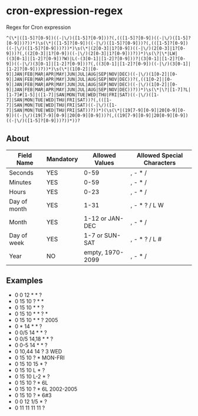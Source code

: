 # cron-expression-regex
Regex for Cron expression

```
^(\*|([1-5]?[0-9])((-|\/)([1-5]?[0-9]))?(,(([1-5]?[0-9])((-|\/)([1-5]?[0-9]))?))*)\s(\*|([1-5]?[0-9])((-|\/)([1-5]?[0-9]))?(,(([1-5]?[0-9])((-|\/)([1-5]?[0-9]))?))*)\s(\*|(2[0-3]|1?[0-9])((-|\/)(2[0-3]|1?[0-9]))?(,((2[0-3]|1?[0-9])((-|\/)(2[0-3]|1?[0-9]))?))*)\s(\?|\*|LW|((3[0-1]|[1-2]?[0-9])?W)|L(-(3[0-1]|[1-2]?[0-9]))?|(3[0-1]|[1-2]?[0-9])((-|\/)(3[0-1]|[1-2]?[0-9]))?(,((3[0-1]|[1-2]?[0-9])((-|\/)(3[0-1]|[1-2]?[0-9]))?))*)\s(\*|(1[0-2]|[0-9]|JAN|FEB|MAR|APR|MAY|JUN|JUL|AUG|SEP|NOV|DEC)((-|\/)(1[0-2]|[0-9]|JAN|FEB|MAR|APR|MAY|JUN|JUL|AUG|SEP|NOV|DEC))?(,((1[0-2]|[0-9]|JAN|FEB|MAR|APR|MAY|JUN|JUL|AUG|SEP|NOV|DEC)((-|\/)(1[0-2]|[0-9]|JAN|FEB|MAR|APR|MAY|JUN|JUL|AUG|SEP|NOV|DEC))?))*)\s(\*|\?|[1-7]?L|[1-7]#[1-5]|([1-7]|SAN|MON|TUE|WED|THU|FRI|SAT)((-|\/)([1-7]|SAN|MON|TUE|WED|THU|FRI|SAT))?(,(([1-7]|SAN|MON|TUE|WED|THU|FRI|SAT)((-|\/)([1-7]|SAN|MON|TUE|WED|THU|FRI|SAT))?))*)(\s(\*|(19[7-9][0-9]|20[0-9][0-9])((-|\/)(19[7-9][0-9]|20[0-9][0-9]))?(,((19[7-9][0-9]|20[0-9][0-9])((-|\/)([1-5]?[0-9]))?))*))?
```
## About
| Field Name   | Mandatory | Allowed Values   | Allowed Special Characters |
| ------------ | --------- | ---------------- | -------------------------- |
| Seconds      | YES       | 0-59             | , - * /                    |
| Minutes      | YES       | 0-59             | , - * /                    |
| Hours        | YES       | 0-23             | , - * /                    |
| Day of month | YES       | 1-31             | , - * ? / L W              |
| Month        | YES       | 1-12 or JAN-DEC  | , - * /                    |
| Day of week  | YES       | 1-7 or SUN-SAT   | , - * ? / L #              |
| Year         | NO        | empty, 1970-2099 | , - * /                    |

## Examples
- 0 0 12 * * ?
- 0 15 10 ? * *
- 0 15 10 * * ?
- 0 15 10 * * ? *
- 0 15 10 * * ? 2005
- 0 * 14 * * ?
- 0 0/5 14 * * ?
- 0 0/5 14,18 * * ?
- 0 0-5 14 * * ?
- 0 10,44 14 ? 3 WED
- 0 15 10 ? * MON-FRI
- 0 15 10 15 * ?
- 0 15 10 L * ?
- 0 15 10 L-2 * ?
- 0 15 10 ? * 6L
- 0 15 10 ? * 6L 2002-2005
- 0 15 10 ? * 6#3
- 0 0 12 1/5 * ?
- 0 11 11 11 11 ?
